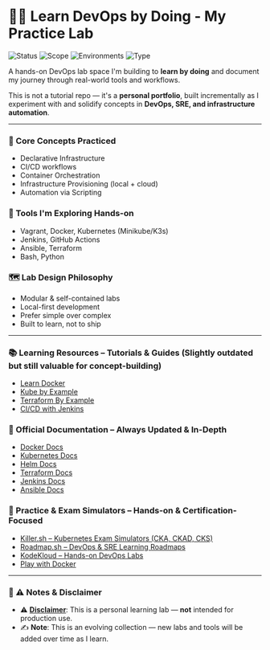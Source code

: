 # 👨‍💻 Learn DevOps by Doing - My Practice Lab

![Status](https://img.shields.io/badge/Status-Active-brightgreen?style=for-the-badge)
![Scope](https://img.shields.io/badge/Scope-Learning-orange?style=for-the-badge)
![Environments](https://img.shields.io/badge/Environments-Local--+--cloud-blue?style=for-the-badge)
![Type](https://img.shields.io/badge/Type-Portfolio-blueviolet?style=for-the-badge)


A hands-on DevOps lab space I'm building to **learn by doing** and document my journey through real-world tools and workflows.

This is not a tutorial repo — it's a **personal portfolio**, built incrementally as I experiment with and solidify concepts in **DevOps, SRE, and infrastructure automation**.


---

### 🧠 Core Concepts Practiced
- Declarative Infrastructure
- CI/CD workflows
- Container Orchestration
- Infrastructure Provisioning (local + cloud)
- Automation via Scripting


### 🧰 Tools I'm Exploring Hands-on
- Vagrant, Docker, Kubernetes (Minikube/K3s)
- Jenkins, GitHub Actions
- Ansible, Terraform
- Bash, Python


### 🗺️ Lab Design Philosophy
- Modular & self-contained labs
- Local-first development
- Prefer simple over complex
- Built to learn, not to ship

---

### 📚 Learning Resources – Tutorials & Guides (Slightly outdated but still valuable for concept-building)

- [Learn Docker](https://docker-curriculum.com/)
- [Kube by Example](https://kubebyexample.com/)
- [Terraform By Example](https://www.terraformbyexample.com/)
- [CI/CD with Jenkins](https://devopscube.com/jenkins-2-tutorials-getting-started-guide/)


### 📄 Official Documentation – Always Updated & In-Depth

- [Docker Docs](https://docs.docker.com/)
- [Kubernetes Docs](https://kubernetes.io/docs/)
- [Helm Docs](https://helm.sh/docs/)
- [Terraform Docs](https://developer.hashicorp.com/terraform/docs)
- [Jenkins Docs](https://www.jenkins.io/doc/)
- [Ansible Docs](https://docs.ansible.com/)


### 🧪 Practice & Exam Simulators – Hands-on & Certification-Focused

- [Killer.sh – Kubernetes Exam Simulators (CKA, CKAD, CKS)](https://killer.sh/)
- [Roadmap.sh – DevOps & SRE Learning Roadmaps](https://roadmap.sh/)
- [KodeKloud – Hands-on DevOps Labs](https://kodekloud.com)
- [Play with Docker](https://labs.play-with-docker.com/)


---

### 🧾 ⚠️ Notes & Disclaimer

- ⚠️ **[Disclaimer](DISCLAIMER.md)**: This is a personal learning lab — **not** intended for production use.  
- ✍️ **Note**: This is an evolving collection — new labs and tools will be added over time as I learn.
